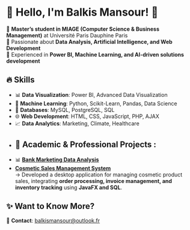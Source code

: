 # 👋 Hello, I'm Balkis Mansour! 🚀  

🔹 **Master’s student in MIAGE (Computer Science & Business Management)** at Université Paris Dauphine Paris  
🔹 Passionate about **Data Analysis, Artificial Intelligence, and Web Development**  
🔹 Experienced in **Power BI, Machine Learning, and AI-driven solutions development**  

## 🔥 Skills  
- 📊 **Data Visualization**: Power BI, Advanced Data Visualization  
- 🤖 **Machine Learning**: Python, Scikit-Learn, Pandas, Data Science  
- 💾 **Databases**: MySQL, PostgreSQL, SQL  
- 🌐 **Web Development**: HTML, CSS, JavaScript, PHP, AJAX  
- 📈 **Data Analytics**: Marketing, Climate, Healthcare
- ## 📌 Academic & Professional Projects  :
- 📊 **[Bank Marketing Data Analysis](https://github.com/Balkis-code/Projet_ml_PowerBI)**
- **[Cosmetic Sales Management System](https://github.com/Balkis-code/Application_java_vente_cosmetics)**  
→ Developed a desktop application for managing cosmetic product sales, integrating **order processing, invoice management, and inventory tracking** using **JavaFX and SQL**.
## ✨ Want to Know More?  
📧 **Contact**: balkismansour@outlook.fr  
 


<!---
Balkis-code/Balkis-code is a ✨ special ✨ repository because its `README.md` (this file) appears on your GitHub profile.
You can click the Preview link to take a look at your changes.
--->

